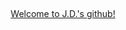 ## 
<div align="center">
  <a href="https://github.com/rampage0131">
  Welcome to J.D.'s github!
</div>

